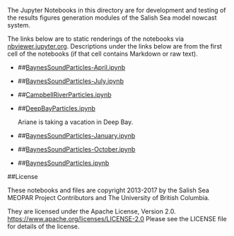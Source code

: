 The Jupyter Notebooks in this directory are for development and testing of
the results figures generation modules of the Salish Sea model nowcast system.

The links below are to static renderings of the notebooks via
[nbviewer.jupyter.org](https://nbviewer.jupyter.org/).
Descriptions under the links below are from the first cell of the notebooks
(if that cell contains Markdown or raw text).

* ##[BaynesSoundParticles-April.ipynb](https://nbviewer.jupyter.org/urls/bitbucket.org/salishsea/analysis-vicky/raw/tip/notebooks/Ariane//BaynesSoundParticles-April.ipynb)  
    
* ##[BaynesSoundParticles-July.ipynb](https://nbviewer.jupyter.org/urls/bitbucket.org/salishsea/analysis-vicky/raw/tip/notebooks/Ariane//BaynesSoundParticles-July.ipynb)  
    
* ##[CampbellRiverParticles.ipynb](https://nbviewer.jupyter.org/urls/bitbucket.org/salishsea/analysis-vicky/raw/tip/notebooks/Ariane//CampbellRiverParticles.ipynb)  
    
* ##[DeepBayParticles.ipynb](https://nbviewer.jupyter.org/urls/bitbucket.org/salishsea/analysis-vicky/raw/tip/notebooks/Ariane//DeepBayParticles.ipynb)  
    
    Ariane is taking a vacation in Deep Bay.  

* ##[BaynesSoundParticles-January.ipynb](https://nbviewer.jupyter.org/urls/bitbucket.org/salishsea/analysis-vicky/raw/tip/notebooks/Ariane//BaynesSoundParticles-January.ipynb)  
    
* ##[BaynesSoundParticles-October.ipynb](https://nbviewer.jupyter.org/urls/bitbucket.org/salishsea/analysis-vicky/raw/tip/notebooks/Ariane//BaynesSoundParticles-October.ipynb)  
    
* ##[BaynesSoundParticles.ipynb](https://nbviewer.jupyter.org/urls/bitbucket.org/salishsea/analysis-vicky/raw/tip/notebooks/Ariane//BaynesSoundParticles.ipynb)  
    

##License

These notebooks and files are copyright 2013-2017
by the Salish Sea MEOPAR Project Contributors
and The University of British Columbia.

They are licensed under the Apache License, Version 2.0.
https://www.apache.org/licenses/LICENSE-2.0
Please see the LICENSE file for details of the license.

